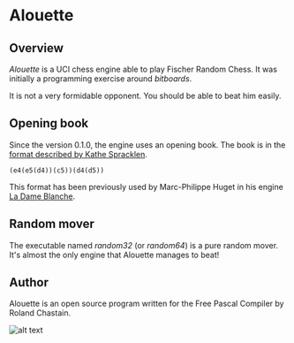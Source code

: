 # Alouette

## Overview

*Alouette* is a UCI chess engine able to play Fischer Random Chess. It was initially a programming exercise around *bitboards*.

It is not a very formidable opponent. You should be able to beat him easily.

## Opening book

Since the version 0.1.0, the engine uses an opening book. The book is in the [format described by Kathe Spracklen](https://content.iospress.com/articles/icga-journal/icg6-1-04).

    (e4(e5(d4))(c5))(d4(d5))

This format has been previously used by Marc-Philippe Huget in his engine [La Dame Blanche](http://www.quarkchess.de/ladameblanche/).

## Random mover

The executable named *random32* (or *random64*) is a pure random mover. It's almost the only engine that Alouette manages to beat!

## Author

Alouette is an open source program written for the Free Pascal Compiler by Roland Chastain.

![alt text](https://raw.githubusercontent.com/rchastain/alouette/master/logo.bmp)
